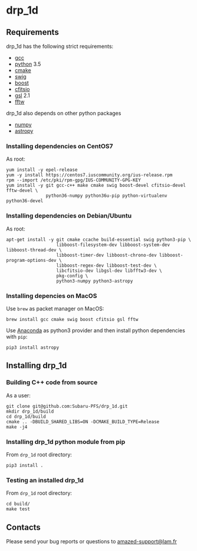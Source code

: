 # drp_1d

## Requirements

drp_1d has the following strict requirements:
* [gcc](https://gcc.gnu.org/)
* [python](https://www.python.org/) 3.5
* [cmake](https://cmake.org/)
* [swig](http://www.swig.org/)
* [boost](https://www.boost.org/)
* [cfitsio](https://heasarc.gsfc.nasa.gov/fitsio/)
* [gsl](https://www.gnu.org/software/gsl/) 2.1
* [fftw](http://www.fftw.org/)

drp_1d also depends on other python packages
* [numpy](http://www.numpy.org/)
* [astropy](http://www.astropy.org/)

### Installing dependencies on CentOS7

As root:

    yum install -y epel-release
    yum -y install https://centos7.iuscommunity.org/ius-release.rpm
	rpm --import /etc/pki/rpm-gpg/IUS-COMMUNITY-GPG-KEY
    yum install -y git gcc-c++ make cmake swig boost-devel cfitsio-devel fftw-devel \
	               python36-numpy python36u-pip python-virtualenv python36-devel

### Installing dependencies on Debian/Ubuntu

As root:

    apt-get install -y git cmake ccache build-essential swig python3-pip \
                       libboost-filesystem-dev libboost-system-dev libboost-thread-dev \
					   libboost-timer-dev libboost-chrono-dev libboost-program-options-dev \
					   libboost-regex-dev libboost-test-dev \
					   libcfitsio-dev libgsl-dev libfftw3-dev \
					   pkg-config \
					   python3-numpy python3-astropy

### Installing depencies on MacOS

Use `brew` as packet manager on MacOS:

    brew install gcc cmake swig boost cfitsio gsl fftw

Use [Anaconda](https://www.anaconda.com/) as python3 provider and then install python dependencies with `pip`:

    pip3 install astropy

## Installing drp_1d

### Building C++ code from source

As a user:

    git clone git@github.com:Subaru-PFS/drp_1d.git
    mkdir drp_1d/build
    cd drp_1d/build
    cmake .. -DBUILD_SHARED_LIBS=ON -DCMAKE_BUILD_TYPE=Release
    make -j4

### Installing drp_1d python module from pip

From `drp_1d` root directory:

    pip3 install .

### Testing an installed drp_1d

From `drp_1d` root directory:

    cd build/
    make test

## Contacts

Please send your bug reports or questions to amazed-support@lam.fr
